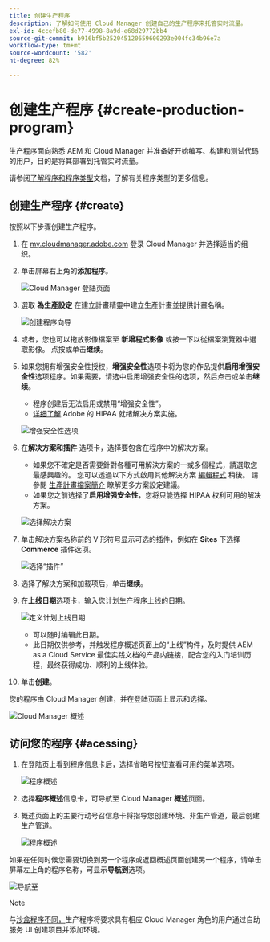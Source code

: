 ```yaml
---
title: 创建生产程序
description: 了解如何使用 Cloud Manager 创建自己的生产程序来托管实时流量。
exl-id: 4ccefb80-de77-4998-8a9d-e68d29772bb4
source-git-commit: b916bf5b252045120659600293e004fc34b96e7a
workflow-type: tm+mt
source-wordcount: '582'
ht-degree: 82%

---
```



# 创建生产程序 {#create-production-program}

生产程序面向熟悉 AEM 和 Cloud Manager 并准备好开始编写、构建和测试代码的用户，目的是将其部署到托管实时流量。

请参阅[了解程序和程序类型](program-types.md)文档，了解有关程序类型的更多信息。

## 创建生产程序 {#create}

按照以下步骤创建生产程序。

1. 在 [my.cloudmanager.adobe.com](https://my.cloudmanager.adobe.com/) 登录 Cloud Manager 并选择适当的组织。

1. 单击屏幕右上角的&#x200B;**添加程序**。

   ![Cloud Manager 登陆页面](assets/log-in.png)

1. 選取 **為生產設定** 在建立計畫精靈中建立生產計畫並提供計畫名稱。

   ![创建程序向导](assets/create-production-program.png)

1. 或者，您也可以拖放影像檔案至 **新增程式影像** 或按一下以從檔案瀏覽器中選取影像。 点按或单击&#x200B;**继续**。

1. 如果您拥有增强安全性授权，**增强安全性**&#x200B;选项卡将为您的作品提供&#x200B;**启用增强安全性**&#x200B;选项程序。如果需要，请选中启用增强安全性的选项，然后点击或单击&#x200B;**继续**。

   * 程序创建后无法启用或禁用“增强安全性”。
   * [详细了解](https://www.adobe.com/go/hipaa-ready_cn) Adobe 的 HIPAA 就绪解决方案实施。

   ![增强安全性选项](assets/create-production-program-enhanced.png)

1. 在&#x200B;**解决方案和插件** 选项卡，选择要包含在程序中的解决方案。

   * 如果您不確定是否需要針對各種可用解決方案的一或多個程式，請選取您最感興趣的。 您可以透過以下方式啟用其他解決方案 [編輯程式](/help/implementing/cloud-manager/getting-access-to-aem-in-cloud/editing-programs.md) 稍後。 請參閱 [生產計畫檔案簡介](/help/implementing/cloud-manager/getting-access-to-aem-in-cloud/introduction-production-programs.md) 瞭解更多方案設定建議。
   * 如果您之前选择了&#x200B;**启用增强安全性**，您将只能选择 HIPAA 权利可用的解决方案。

   ![选择解决方案](assets/setup-prod-select.png)

1. 单击解决方案名称前的 V 形符号显示可选的插件，例如在 **Sites** 下选择 **Commerce** 插件选项。

   ![选择“插件”](assets/setup-prod-commerce.png)

1. 选择了解决方案和加载项后，单击&#x200B;**继续**。

1. 在&#x200B;**上线日期**&#x200B;选项卡，输入您计划生产程序上线的日期。

   ![定义计划上线日期](assets/setup-go-live.png)

   * 可以随时编辑此日期。
   * 此日期仅供参考，并触发程序概述页面上的“上线”构件，及时提供 AEM as a Cloud Service 最佳实践文档的产品内链接，配合您的入门培训历程，最终获得成功、顺利的上线体验。

1. 单击&#x200B;**创建**。

您的程序由 Cloud Manager 创建，并在登陆页面上显示和选择。

![Cloud Manager 概述](assets/navigate-cm.png)

## 访问您的程序 {#acessing}

1. 在登陆页上看到程序信息卡后，选择省略号按钮查看可用的菜单选项。

   ![程序概述](assets/program-overview.png)

1. 选择&#x200B;**程序概述**&#x200B;信息卡，可导航至 Cloud Manager **概述**&#x200B;页面。

1. 概述页面上的主要行动号召信息卡将指导您创建环境、非生产管道，最后创建生产管道。

   ![程序概述](assets/set-up-prod5.png)

如果在任何时候您需要切换到另一个程序或返回概述页面创建另一个程序，请单击屏幕左上角的程序名称，可显示&#x200B;**导航到**&#x200B;选项。

![导航至](assets/create-program-a1.png)

>[!NOTE]
>
>与[沙盒程序不同，](introduction-sandbox-programs.md#auto-creation)生产程序将要求具有相应 Cloud Manager 角色的用户通过自助服务 UI 创建项目并添加环境。
